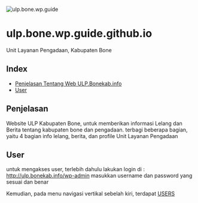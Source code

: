 ![ulp.bone.wp.guide](http://teknodaeng.com/img/ulp-bonekab-wordpress.png)
# ulp.bone.wp.guide.github.io
Unit Layanan Pengadaan, Kabupaten Bone
## Index
+ [Penjelasan Tentang Web ULP.Bonekab.info](#penjelasan)
+ [User](#user)

## Penjelasan <a name="penjelasan"></a>
Website ULP Kabupaten Bone, untuk memberikan informasi Lelang dan Berita tentang kabupaten bone dan pengadaan.
terbagi beberapa bagian, yaitu 4 bagian info lelang, berita, dan profile Unit Layanan Pengadaan


## User <a name="user"></a>
untuk mengakses user, terlebih dahulu lakukan login di : http://ulp.bonekab.info/wp-admin
masukkan username dan password yang sesuai dan benar

Kemudian, pada menu navigasi vertikal sebelah kiri, terdapat [USERS](http://ulp.bonekab.info/wp-admin/users.php)

